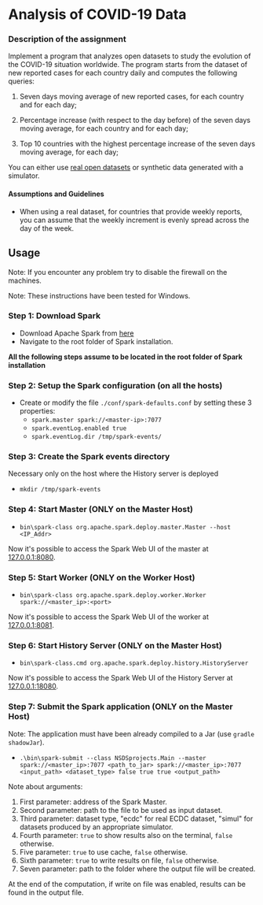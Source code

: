 # Analysis of COVID-19 Data

### Description of the assignment

Implement a program that analyzes open datasets to study the evolution of the COVID-19 situation worldwide. The program starts from the dataset of new reported cases for each country daily and computes the following queries:

1. Seven days moving average of new reported cases, for each country and for each day;

2. Percentage increase (with respect to the day before) of the seven days moving average, for each country
   and for each day;

3. Top 10 countries with the highest percentage increase of the seven days moving average, for each day;

You can either use [real open datasets](https://www.ecdc.europa.eu/en/publications-data/download-todays-data-geographic-distribution-covid-19-cases-worldwide) or synthetic data generated with a simulator.

#### Assumptions and Guidelines

* When using a real dataset, for countries that provide weekly reports, you can assume that the weekly increment is evenly spread across the day of the week.


## Usage

Note: If you encounter any problem try to disable the firewall on the machines.

Note: These instructions have been tested for Windows.

### Step 1: Download Spark

* Download Apache Spark from [here](https://spark.apache.org/downloads.html) 
* Navigate to the root folder of Spark installation.

**All the following steps assume to be located in the root folder of Spark installation**

### Step 2: Setup the Spark configuration (on all the hosts)

* Create or modify the file `./conf/spark-defaults.conf` by setting these 3 properties:
    * `spark.master spark://<master-ip>:7077`
    * `spark.eventLog.enabled true`
    * `spark.eventLog.dir /tmp/spark-events/`

### Step 3: Create the Spark events directory

Necessary only on the host where the History server is deployed

* `mkdir /tmp/spark-events`

### Step 4: Start Master (ONLY on the Master Host)

* `bin\spark-class org.apache.spark.deploy.master.Master --host <IP_Addr>`

Now it's possible to access the Spark Web UI of the master at [127.0.0.1:8080](http://127.0.0.1:8080).

### Step 5: Start Worker (ONLY on the Worker Host)

* `bin\spark-class org.apache.spark.deploy.worker.Worker spark://<master_ip>:<port>`

Now it's possible to access the Spark Web UI of the worker at [127.0.0.1:8081](http://127.0.0.1:8081).

### Step 6: Start History Server (ONLY on the Master Host)

* `bin\spark-class.cmd org.apache.spark.deploy.history.HistoryServer`

Now it's possible to access the Spark Web UI of the History Server at [127.0.0.1:18080](http://127.0.0.1:18080).


### Step 7: Submit the Spark application (ONLY on the Master Host)

Note: The application must have been already compiled to a Jar (use `gradle shadowJar`).

* `.\bin\spark-submit --class NSDSprojects.Main --master spark://<master_ip>:7077 <path_to_jar> spark://<master_ip>:7077 <input_path> <dataset_type> false true true <output_path>`

Note about arguments:
1) First parameter: address of the Spark Master.
2) Second parameter: path to the file to be used as input dataset. 
3) Third parameter: dataset type, "ecdc" for real ECDC dataset, "simul" for datasets produced by an appropriate simulator.
4) Fourth parameter: `true` to show results also on the terminal, `false` otherwise.
5) Five parameter: `true` to use cache, `false` otherwise.
6) Sixth parameter: `true` to write results on file, `false` otherwise.
7) Seven parameter: path to the folder where the output file will be created.

At the end of the computation, if write on file was enabled, results can be found in the output file.

